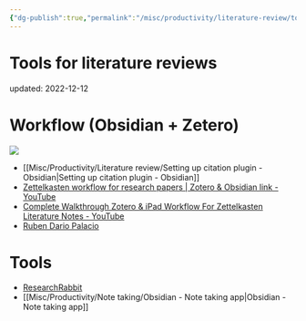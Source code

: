 ```yaml
---
{"dg-publish":true,"permalink":"/misc/productivity/literature-review/tools-for-literature-reviews/","dgPassFrontmatter":true}
---
```



# Tools for literature reviews
updated: 2022-12-12

# Workflow (Obsidian + Zetero)

![](https://pbs.twimg.com/media/Fjof7rzXkAEyn6O?format=jpg&name=large)

- [[Misc/Productivity/Literature review/Setting up citation plugin - Obsidian\|Setting up citation plugin - Obsidian]]
- [Zettelkasten workflow for research papers | Zotero & Obsidian link - YouTube](https://www.youtube.com/watch?v=D9ivU_IKO6M&t=31s)
- [Complete Walkthrough Zotero & iPad Workflow For Zettelkasten Literature Notes - YouTube](https://www.youtube.com/watch?v=e7novaC_O_Y)
- [Ruben Dario Palacio](https://twitter.com/rdpalacio/status/1601640985858957312)

# Tools
- [ResearchRabbit](https://www.researchrabbit.ai/)
- [[Misc/Productivity/Note taking/Obsidian - Note taking app\|Obsidian - Note taking app]]